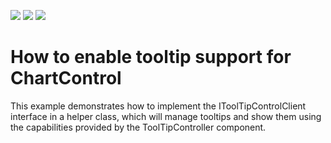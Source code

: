 <!-- default badges list -->
![](https://img.shields.io/endpoint?url=https://codecentral.devexpress.com/api/v1/VersionRange/128574612/18.1.2%2B)
[![](https://img.shields.io/badge/Open_in_DevExpress_Support_Center-FF7200?style=flat-square&logo=DevExpress&logoColor=white)](https://supportcenter.devexpress.com/ticket/details/E2294)
[![](https://img.shields.io/badge/📖_How_to_use_DevExpress_Examples-e9f6fc?style=flat-square)](https://docs.devexpress.com/GeneralInformation/403183)
<!-- default badges end -->
# How to enable tooltip support for ChartControl


<p>This example demonstrates how to implement the IToolTipControlClient interface in a helper class, which will manage tooltips and show them using the capabilities provided by the ToolTipController component.</p>

<br/>


